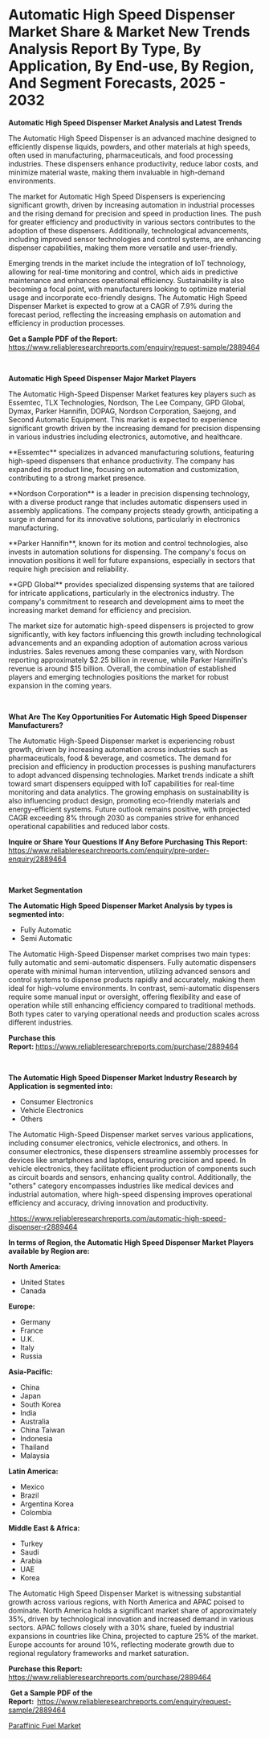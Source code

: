 <p><h1>Automatic High Speed Dispenser Market Share & Market New Trends Analysis Report By Type, By Application, By End-use, By Region, And Segment Forecasts, 2025 - 2032</h1></p><p><strong>Automatic High Speed Dispenser Market Analysis and Latest Trends</strong></p>
<p><p>The Automatic High Speed Dispenser is an advanced machine designed to efficiently dispense liquids, powders, and other materials at high speeds, often used in manufacturing, pharmaceuticals, and food processing industries. These dispensers enhance productivity, reduce labor costs, and minimize material waste, making them invaluable in high-demand environments.</p><p>The market for Automatic High Speed Dispensers is experiencing significant growth, driven by increasing automation in industrial processes and the rising demand for precision and speed in production lines. The push for greater efficiency and productivity in various sectors contributes to the adoption of these dispensers. Additionally, technological advancements, including improved sensor technologies and control systems, are enhancing dispenser capabilities, making them more versatile and user-friendly.</p><p>Emerging trends in the market include the integration of IoT technology, allowing for real-time monitoring and control, which aids in predictive maintenance and enhances operational efficiency. Sustainability is also becoming a focal point, with manufacturers looking to optimize material usage and incorporate eco-friendly designs. The Automatic High Speed Dispenser Market is expected to grow at a CAGR of 7.9% during the forecast period, reflecting the increasing emphasis on automation and efficiency in production processes.</p></p>
<p><strong>Get a Sample PDF of the Report:&nbsp;</strong> <a href="https://www.reliableresearchreports.com/enquiry/request-sample/2889464?utm_campaign=2219&utm_medium=2&utm_source=Github&utm_content=ia&utm_term=14032025&utm_id=automatic-high-speed-dispenser">https://www.reliableresearchreports.com/enquiry/request-sample/2889464</a></p>
<p>&nbsp;</p>
<p><strong>Automatic High Speed Dispenser Major Market Players</strong></p>
<p><p>The Automatic High-Speed Dispenser Market features key players such as Essemtec, TLX Technologies, Nordson, The Lee Company, GPD Global, Dymax, Parker Hannifin, DOPAG, Nordson Corporation, Saejong, and Second Automatic Equipment. This market is expected to experience significant growth driven by the increasing demand for precision dispensing in various industries including electronics, automotive, and healthcare.</p><p>**Essemtec** specializes in advanced manufacturing solutions, featuring high-speed dispensers that enhance productivity. The company has expanded its product line, focusing on automation and customization, contributing to a strong market presence.</p><p>**Nordson Corporation** is a leader in precision dispensing technology, with a diverse product range that includes automatic dispensers used in assembly applications. The company projects steady growth, anticipating a surge in demand for its innovative solutions, particularly in electronics manufacturing.</p><p>**Parker Hannifin**, known for its motion and control technologies, also invests in automation solutions for dispensing. The company's focus on innovation positions it well for future expansions, especially in sectors that require high precision and reliability.</p><p>**GPD Global** provides specialized dispensing systems that are tailored for intricate applications, particularly in the electronics industry. The company's commitment to research and development aims to meet the increasing market demand for efficiency and precision.</p><p>The market size for automatic high-speed dispensers is projected to grow significantly, with key factors influencing this growth including technological advancements and an expanding adoption of automation across various industries. Sales revenues among these companies vary, with Nordson reporting approximately $2.25 billion in revenue, while Parker Hannifin's revenue is around $15 billion. Overall, the combination of established players and emerging technologies positions the market for robust expansion in the coming years.</p></p>
<p>&nbsp;</p>
<p><strong>What Are The Key Opportunities For Automatic High Speed Dispenser Manufacturers?</strong></p>
<p><p>The Automatic High-Speed Dispenser market is experiencing robust growth, driven by increasing automation across industries such as pharmaceuticals, food & beverage, and cosmetics. The demand for precision and efficiency in production processes is pushing manufacturers to adopt advanced dispensing technologies. Market trends indicate a shift toward smart dispensers equipped with IoT capabilities for real-time monitoring and data analytics. The growing emphasis on sustainability is also influencing product design, promoting eco-friendly materials and energy-efficient systems. Future outlook remains positive, with projected CAGR exceeding 8% through 2030 as companies strive for enhanced operational capabilities and reduced labor costs.</p></p>
<p><strong>Inquire or Share Your Questions If Any Before Purchasing This Report:</strong> <a href="https://www.reliableresearchreports.com/enquiry/pre-order-enquiry/2889464?utm_campaign=2219&utm_medium=2&utm_source=Github&utm_content=ia&utm_term=14032025&utm_id=automatic-high-speed-dispenser">https://www.reliableresearchreports.com/enquiry/pre-order-enquiry/2889464</a></p>
<p>&nbsp;</p>
<p><strong>Market Segmentation</strong></p>
<p><strong>The Automatic High Speed Dispenser Market Analysis by types is segmented into:</strong></p>
<p><ul><li>Fully Automatic</li><li>Semi Automatic</li></ul></p>
<p><p>The Automatic High-Speed Dispenser market comprises two main types: fully automatic and semi-automatic dispensers. Fully automatic dispensers operate with minimal human intervention, utilizing advanced sensors and control systems to dispense products rapidly and accurately, making them ideal for high-volume environments. In contrast, semi-automatic dispensers require some manual input or oversight, offering flexibility and ease of operation while still enhancing efficiency compared to traditional methods. Both types cater to varying operational needs and production scales across different industries.</p></p>
<p><strong>Purchase this Report:&nbsp;</strong><a href="https://www.reliableresearchreports.com/purchase/2889464?utm_campaign=2219&utm_medium=2&utm_source=Github&utm_content=ia&utm_term=14032025&utm_id=automatic-high-speed-dispenser">https://www.reliableresearchreports.com/purchase/2889464</a></p>
<p>&nbsp;</p>
<p><strong>The Automatic High Speed Dispenser Market Industry Research by Application is segmented into:</strong></p>
<p><ul><li>Consumer Electronics</li><li>Vehicle Electronics</li><li>Others</li></ul></p>
<p><p>The Automatic High-Speed Dispenser market serves various applications, including consumer electronics, vehicle electronics, and others. In consumer electronics, these dispensers streamline assembly processes for devices like smartphones and laptops, ensuring precision and speed. In vehicle electronics, they facilitate efficient production of components such as circuit boards and sensors, enhancing quality control. Additionally, the "others" category encompasses industries like medical devices and industrial automation, where high-speed dispensing improves operational efficiency and accuracy, driving innovation and productivity.</p></p>
<p><a href="https://www.reliableresearchreports.com/automatic-high-speed-dispenser-r2889464?utm_campaign=2219&utm_medium=2&utm_source=Github&utm_content=ia&utm_term=14032025&utm_id=automatic-high-speed-dispenser">&nbsp;https://www.reliableresearchreports.com/automatic-high-speed-dispenser-r2889464</a></p>
<p><strong>In terms of Region, the Automatic High Speed Dispenser Market Players available by Region are:</strong></p>
<p>
    <p> <strong> North America: </strong>
        <ul>
            <li>United States</li>
            <li>Canada</li>
        </ul>
        </p> 
    <p> <strong> Europe: </strong>
        <ul>
            <li>Germany</li>
            <li>France</li>
            <li>U.K.</li>
            <li>Italy</li>
            <li>Russia</li>
        </ul>
        </p> 
    <p> <strong> Asia-Pacific: </strong>
        <ul>
            <li>China</li>
            <li>Japan</li>
            <li>South Korea</li>
            <li>India</li>
            <li>Australia</li>
            <li>China Taiwan</li>
            <li>Indonesia</li>
            <li>Thailand</li>
            <li>Malaysia</li>
        </ul>
        </p> 
    <p> <strong> Latin America: </strong>
        <ul>
            <li>Mexico</li>
            <li>Brazil</li>
            <li>Argentina Korea</li>
            <li>Colombia</li>
        </ul>
        </p> 
    <p> <strong> Middle East & Africa: </strong>
        <ul>
            <li>Turkey</li>
            <li>Saudi</li>
            <li>Arabia</li>
            <li>UAE</li>
            <li>Korea</li>
        </ul>
    </p>
    </p>
<p><p>The Automatic High Speed Dispenser Market is witnessing substantial growth across various regions, with North America and APAC poised to dominate. North America holds a significant market share of approximately 35%, driven by technological innovation and increased demand in various sectors. APAC follows closely with a 30% share, fueled by industrial expansions in countries like China, projected to capture 25% of the market. Europe accounts for around 10%, reflecting moderate growth due to regional regulatory frameworks and market saturation.</p></p>
<p><strong>Purchase this Report: </strong><a href="https://www.reliableresearchreports.com/purchase/2889464?utm_campaign=2219&utm_medium=2&utm_source=Github&utm_content=ia&utm_term=14032025&utm_id=automatic-high-speed-dispenser">https://www.reliableresearchreports.com/purchase/2889464</a></p>
<p>&nbsp;<strong>Get a Sample PDF of the Report:&nbsp;&nbsp;</strong><a href="https://www.reliableresearchreports.com/enquiry/request-sample/2889464?utm_campaign=2219&utm_medium=2&utm_source=Github&utm_content=ia&utm_term=14032025&utm_id=automatic-high-speed-dispenser">https://www.reliableresearchreports.com/enquiry/request-sample/2889464</a></p>
<p><strong></strong></p>
<p><p><a href="https://github.com/MariaWashington76/Market-Research-Report-List-2/blob/main/paraffinic-fuel-market.md?utm_campaign=2219&utm_medium=2&utm_source=Github&utm_content=ia&utm_term=14032025&utm_id=automatic-high-speed-dispenser">Paraffinic Fuel Market</a></p></p>